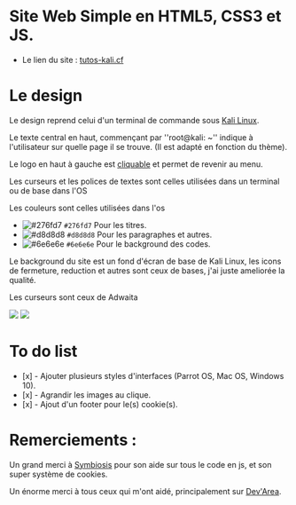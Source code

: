 # Site Web Simple en HTML5, CSS3 et JS.
<ul>
  <li>
    Le lien du site : <a href = "http://tutos-kali.cf/">tutos-kali.cf</a>
  </li>
</ul>

# Le design

<p>Le design reprend celui d'un terminal de commande sous <a href = "https://www.kali.org/">Kali Linux</a>.</p>
<p>Le texte central en haut, commençant par ''root@kali: ~'' indique à l'utilisateur sur quelle page il se trouve. (Il est adapté en fonction du thème).</p>
<p>Le logo en haut à gauche est <a href="https://">cliquable</a> et permet de revenir au menu.</p>

<p>Les curseurs et les polices de textes sont celles utilisées dans un terminal ou de base dans l'OS</p>
<p>Les couleurs sont celles utilisées dans l'os</p>

- ![#276fd7](https://via.placeholder.com/15/276fd7/000000?text=+) `#276fd7` Pour les titres.
- ![#d8d8d8](https://via.placeholder.com/15/d8d8d8/000000?text=+) `#d8d8d8` Pour les paragraphes et autres.
- ![#6e6e6e](https://via.placeholder.com/15/6e6e6e/000000?text=+) `#6e6e6e` Pour le background des codes.

<p>Le background du site est un fond d'écran de base de Kali Linux, les icons de fermeture, reduction et autres sont ceux de bases, j'ai juste ameliorée la qualité.</p>

<p>Les curseurs sont ceux de Adwaita</p>
<img src="http://www.allo-image.net/stockimg/vignette/121228815660a13755455d9adwaita_normal_select.png" border="0">
<img src="http://www.allo-image.net/stockimg/vignette/168452668060a137552bcf5adwaita_link_select.png" border="0">


<h1>To do list</h1>
<ul>
  <li> [x] - Ajouter plusieurs styles d'interfaces (Parrot OS, Mac OS, Windows 10).</li>
  <li> [x] - Agrandir les images au clique.</li>
  <li> [x] - Ajout d'un footer pour le(s) cookie(s).</li>
</ul>

<h1>Remerciements : </h1>
<p>Un grand merci à <a href="https://github.com/allombar">Symbiosis</a> pour son aide sur tous le code en js, et son super système de cookies.</p>
<p>Un énorme merci à tous ceux qui m'ont aidé, principalement sur <a href="https://discord.gg/gpZemxGmrD" target="_blank">Dev'Area</a>.</p>
